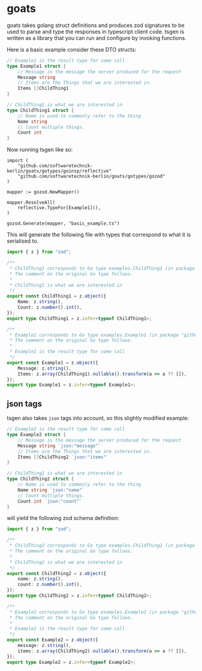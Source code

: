 # goats

goats takes golang struct definitions and produces zod signatures to be used to 
parse and type the responses in typescript client code. tsgen is written as a library
that you can run and configure by invoking functions.

Here is a basic example consider these DTO structs:

~~~ go
// Example1 is the result type for some call
type Example1 struct {
	// Message is the message the server produced for the request
	Message string
	// Items are the Things that we are interested in.
	Items []ChildThing1
}

// ChildThing1 is what we are interested in
type ChildThing1 struct {
	// Name is used to commonly refer to the thing
	Name string
	// Count multiple things.
	Count int
}
~~~

Now running tsgen like so:

~~~ golang
import (
    "github.com/softwaretechnik-berlin/goats/gotypes/goinsp/reflective"
    "github.com/softwaretechnik-berlin/goats/gotypes/gozod"
)

mapper := gozod.NewMapper()

mapper.ResolveAll(
    reflective.TypeFor[Example1](), 
)

gozod.Generate(mapper, "basic_example.ts")
~~~

This will generate the following file with types that correspond to what it is serialised to.

~~~ typescript
import { z } from "zod";

/**
 * ChildThing1 corresponds to Go type examples.ChildThing1 (in package "github.com/softwaretechnik-berlin/goats/gotypes/examples").
 * The comment on the original Go type follows.
 *
 * ChildThing1 is what we are interested in
 */
export const ChildThing1 = z.object({
    Name: z.string(),
    Count: z.number().int(),
});
export type ChildThing1 = z.infer<typeof ChildThing1>;

/**
 * Example1 corresponds to Go type examples.Example1 (in package "github.com/softwaretechnik-berlin/goats/gotypes/examples").
 * The comment on the original Go type follows.
 *
 * Example1 is the result type for some call
 */
export const Example1 = z.object({
    Message: z.string(),
    Items: z.array(ChildThing1).nullable().transform(a => a ?? []),
});
export type Example1 = z.infer<typeof Example1>;
~~~

## json tags

tsgen also takes `json` tags into account, so this slightly modified example:

~~~ go
// Example2 is the result type for some call
type Example2 struct {
	// Message is the message the server produced for the request
	Message string `json:"message"`
	// Items are the Things that we are interested in.
	Items []ChildThing2 `json:"items"`
}

// ChildThing2 is what we are interested in
type ChildThing2 struct {
	// Name is used to commonly refer to the thing
	Name string `json:"name"`
	// Count multiple things.
	Count int `json:"count"`
}
~~~

will yield the following zod schema definition:

~~~ typescript
import { z } from "zod";

/**
 * ChildThing2 corresponds to Go type examples.ChildThing2 (in package "github.com/softwaretechnik-berlin/goats/gotypes/examples").
 * The comment on the original Go type follows.
 *
 * ChildThing2 is what we are interested in
 */
export const ChildThing2 = z.object({
    name: z.string(),
    count: z.number().int(),
});
export type ChildThing2 = z.infer<typeof ChildThing2>;

/**
 * Example2 corresponds to Go type examples.Example2 (in package "github.com/softwaretechnik-berlin/goats/gotypes/examples").
 * The comment on the original Go type follows.
 *
 * Example2 is the result type for some call
 */
export const Example2 = z.object({
    message: z.string(),
    items: z.array(ChildThing2).nullable().transform(a => a ?? []),
});
export type Example2 = z.infer<typeof Example2>;
~~~